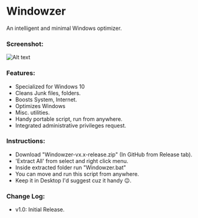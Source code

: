 # Windowzer
An intelligent and minimal Windows optimizer.

### Screenshot:
![Alt text](/../screenshots/windowzer_pic1.png?raw=true)

### Features:
* Specialized for Windows 10
* Cleans Junk files, folders.
* Boosts System, Internet.
* Optimizes Windows
* Misc. utilities.
* Handy portable script, run from anywhere.
* Integrated administrative privileges request.

### Instructions:
* Download "Windowzer-vx.x-release.zip" (In GitHub from Release tab).
* 'Extract All' from select and right click menu.
* Inside extracted folder run "Windowzer.bat"
* You can move and run this script from anywhere.
* Keep it in Desktop I'd suggest cuz it handy 😉.

### Change Log:
* v1.0: Initial Release.
